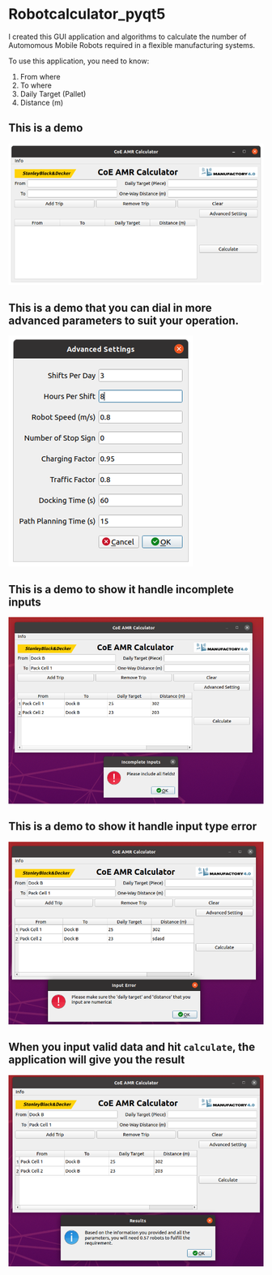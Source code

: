 # Robotcalculator_pyqt5
I created this GUI application and algorithms to calculate the number of Automomous Mobile Robots required in a flexible manufacturing systems.

To use this application, you need to know:
1. From where
2. To where
3. Daily Target (Pallet)
4. Distance (m)

## This is a demo
![demo](demo.png)

## This is a demo that you can dial in more advanced parameters to suit your operation.
![advanced_settings](settings.png)

## This is a demo to show it handle incomplete inputs
![error_input](error_input.png)

## This is a demo to show it handle input type error
![error_type](error_type.png)

## When you input valid data and hit `calculate`, the application will give you the result
![result](result.png)
